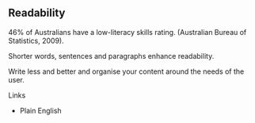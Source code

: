 ---
---
## Readability

46% of Australians have a low-literacy skills rating. (Australian Bureau of Statistics, 2009).

Shorter words, sentences and paragraphs enhance readability.

Write less and better and organise your content around the needs of the user.

Links

- Plain English
